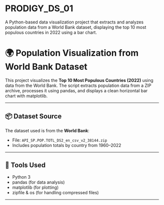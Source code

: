 # PRODIGY_DS_01
A Python-based data visualization project that extracts and analyzes population data from a World Bank dataset, displaying the top 10 most populous countries in 2022 using a bar chart.
# 🌍 Population Visualization from World Bank Dataset

This project visualizes the **Top 10 Most Populous Countries (2022)** using data from the World Bank. The script extracts population data from a ZIP archive, processes it using pandas, and displays a clean horizontal bar chart with matplotlib.

---

## 📦 Dataset Source

The dataset used is from the **World Bank**:
- File: `API_SP.POP.TOTL_DS2_en_csv_v2_38144.zip`
- Includes population totals by country from 1960–2022

---


## 🧠 Tools Used

- Python 3
- pandas (for data analysis)
- matplotlib (for plotting)
- zipfile & os (for handling compressed files)

---


